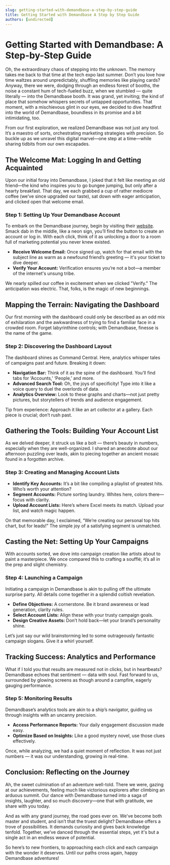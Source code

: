 ```yaml
---
slug: getting-started-with-demandbase-a-step-by-step-guide
title: Getting Started with Demandbase A Step by Step Guide
authors: [undirected]
---
```



# Getting Started with Demandbase: A Step-by-Step Guide

Oh, the extraordinary chaos of stepping into the unknown. The memory takes me back to that time at the tech expo last summer. Don’t you love how time waltzes around unpredictably, shuffling memories like playing cards? Anyway, there we were, dodging through an endless forest of booths, the noise a constant hum of tech-fueled buzz, when we stumbled — quite literally — into the Demandbase booth. It was grand, yet inviting; the kind of place that somehow whispers secrets of untapped opportunities. That moment, with a mischievous glint in our eyes, we decided to dive headfirst into the world of Demandbase, boundless in its promise and a bit intimidating, too.

From our first exploration, we realized Demandbase was not just any tool. It’s a maestro of sorts, orchestrating marketing strategies with precision. So buckle up as we unravel this digital marvel—one step at a time—while sharing tidbits from our own escapades.

## The Welcome Mat: Logging In and Getting Acquainted

Upon our initial foray into Demandbase, I joked that it felt like meeting an old friend—the kind who inspires you to go bungee jumping, but only after a hearty breakfast. That day, we each grabbed a cup of rather mediocre coffee (we’ve since upgraded our taste), sat down with eager anticipation, and clicked open that welcome email.
 
### Step 1: Setting Up Your Demandbase Account

To embark on the Demandbase journey, begin by visiting their [website](https://www.demandbase.com/). Smack dab in the middle, like a neon sign, you’ll find the button to create an account or log in. With each click, think of it as unlocking a door to a room full of marketing potential you never knew existed. 

- **Receive Welcome Email:** Once signed up, watch for that email with the subject line as warm as a newfound friend’s greeting — it's your ticket to dive deeper.
- **Verify Your Account:** Verification ensures you’re not a bot—a member of the internet's unsung tribe.

We nearly spilled our coffee in excitement when we clicked "Verify." The anticipation was electric. That, folks, is the magic of new beginnings.

## Mapping the Terrain: Navigating the Dashboard

Our first morning with the dashboard could only be described as an odd mix of exhilaration and the awkwardness of trying to find a familiar face in a crowded room. Forget labyrinthine controls; with Demandbase, finesse is the name of the game. 

### Step 2: Discovering the Dashboard Layout

The dashboard shines as Command Central. Here, analytics whisper tales of campaigns past and future. Breaking it down:

- **Navigation Bar:** Think of it as the spine of the dashboard. You’ll find tabs for ‘Accounts,’ ‘People,’ and more.
- **Advanced Search Tool:** Oh, the joys of specificity! Type into it like a voice query to duel the overlords of data.
- **Analytics Overview:** Look to these graphs and charts—not just pretty pictures, but storytellers of trends and audience engagement.

Tip from experience: Approach it like an art collector at a gallery. Each piece is crucial; don’t rush past.

## Gathering the Tools: Building Your Account List

As we delved deeper, it struck us like a bolt — there’s beauty in numbers, especially when they are well-organized. I shared an anecdote about our afternoon puzzling over leads, akin to piecing together an ancient mosaic found in a forgotten archive.

### Step 3: Creating and Managing Account Lists 

- **Identify Key Accounts:** It’s a bit like compiling a playlist of greatest hits. Who’s worth your attention?
- **Segment Accounts:** Picture sorting laundry. Whites here, colors there—focus with clarity.
- **Upload Account Lists:** Here’s where Excel meets its match. Upload your list, and watch magic happen.

On that memorable day, I exclaimed, “We’re creating our personal top hits chart, but for leads!” The simple joy of a satisfying segment is unmatched.

## Casting the Net: Setting Up Your Campaigns

With accounts sorted, we dove into campaign creation like artists about to paint a masterpiece. We once compared this to crafting a soufflé; it’s all in the prep and slight chemistry.

### Step 4: Launching a Campaign

Initiating a campaign in Demandbase is akin to pulling off the ultimate surprise party. All details come together in a splendid coltish revelation.

- **Define Objectives:** A cornerstone. Be it brand awareness or lead generation, clarity rules.
- **Select Account Lists:** Align these with your trusty campaign goals.
- **Design Creative Assets:** Don’t hold back—let your brand’s personality shine.

Let’s just say our wild brainstorming led to some outrageously fantastic campaign slogans. Give it a whirl yourself.

## Tracking Success: Analytics and Performance

What if I told you that results are measured not in clicks, but in heartbeats? Demandbase echoes that sentiment — data with soul. Fast forward to us, surrounded by glowing screens as though around a campfire, eagerly gauging performance.

### Step 5: Monitoring Results

Demandbase’s analytics tools are akin to a ship’s navigator, guiding us through insights with an uncanny precision.

- **Access Performance Reports:** Your daily engagement discussion made easy.
- **Optimize Based on Insights:** Like a good mystery novel, use those clues effectively.

Once, while analyzing, we had a quiet moment of reflection. It was not just numbers — it was our understanding, growing in real-time.

## Conclusion: Reflecting on the Journey

Ah, the sweet culmination of an adventure well-told. There we were, gazing at our achievements, feeling much like victorious explorers after climbing an arduous summit. Our dance with Demandbase turned into a saga of insights, laughter, and so much discovery—one that with gratitude, we share with you today.

And as with any grand journey, the road goes ever on. We've become both master and student, and isn’t that the truest delight? Demandbase offers a trove of possibilities. It demands curiosity and gives back knowledge tenfold. Together, we’ve danced through the essential steps, yet it's but a single act in an endless weave of potential.

So here’s to new frontiers, to approaching each click and each campaign with the wonder it deserves. Until our paths cross again, happy Demandbase adventures!